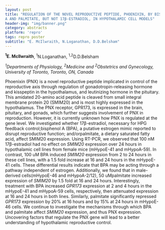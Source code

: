 ```yaml
---
layout: post
title: "REGULATION OF THE NOVEL REPRODUCTIVE PEPTIDE, PHOENIXIN, BY BISPHENOL
A AND PALMITATE, BUT NOT 17β-ESTRADIOL, IN HYPOTHALAMIC CELL MODELS"
header-img: "img/banner.png"
category: abstracts
platform: 'repro'
tags: repro poster
subtitle: "E. McIlwraith, N.Loganathan, D.D.Belsham"
---
```

__<sup>1</sup>E. McIlwraith__, <sup>1</sup>N.Loganathan, <sup>1,2</sup>D.D.Belsham

_<sup>1</sup>Departments of Physiology, <sup>2</sup>Medicine and <sup>2</sup>Obstetrics and
Gynecology, University of Toronto, Toronto, ON, Canada_

Phoenixin (PNX) is a novel reproductive peptide implicated in control of
the reproductive axis through regulation of gonadotropin-releasing
hormone and kisspeptin in the hypothalamus, and leutinizing hormone in
the pituitary. This amidated 20-amino acid peptide is cleaved from small
integral membrane protein 20 (SMIM20) and is most highly expressed in
the hypothalamus. The PNX receptor, GPR173, is expressed in the brain,
pituitary, and gonads, which further suggests involvement of PNX in
reproduction. However, it is currently unknown how PNX is regulated at
the gene level. We investigated whether 17β-estradiol, necessary for HPG
feedback control;bisphenol A (BPA), a putative estrogen mimic reported
to disrupt reproductive function; and/orpalmitate, a dietary saturated
fatty acid, affect SMIM20 expression. Using RT-PCR, we observed that 100
nM 17β-estradiol had no effect on _SMIM20_ expression over 24 hours in
hypothalamic cell lines from female mice (mHypoE-41 and mHypoA-59). In
contrast, 100 uM BPA induced _SMIM20_ expression from 2 to 24 hours in
these cell lines, with a 1.5 fold increase at 16 and 24 hours in the
mHypoE-41 cells. These differential results indicate that BPA may be
acting through a pathway independent of estrogen. Additionally, we found
that in male-derived cells(mHypoE-46 and mHypoA-2/12), 50 uMpalmitate
increased expression of _SMIM20_ by 1.5 fold at 16 and 24 hours.
Interestingly, treatment with BPA increased _GPR173_ expression at 2 and
4 hours in the mHypoE-41 and mHypoA-59 cells, respectively, then
attenuated expression at 16 and 24 hours in both lines. Similarly,
palmitate significantly repressed _GPR173_ expression by 20% at 16 hours
and by 15% at 24 hours in mHypoE-46 cells. We continue to investigate
the mechanisms through which BPA and palmitate
affect _SMIM20_ expression, and thus PNX expression. Uncovering factors
that regulate the PNX gene will lead to a better understanding of
hypothalamic reproductive control.
